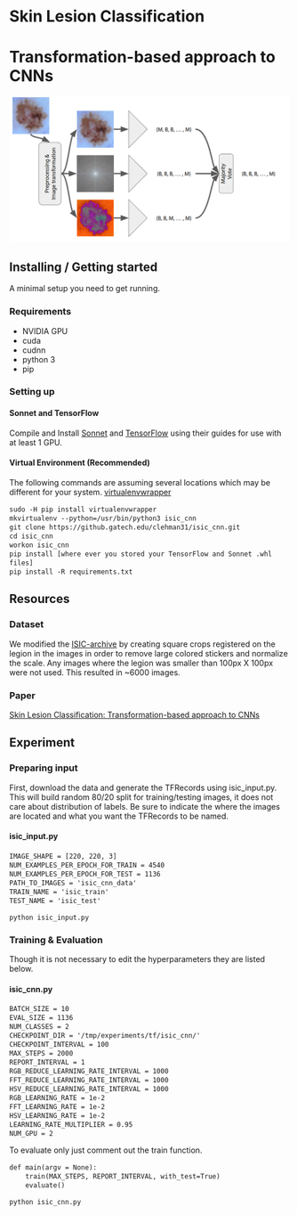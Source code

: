 # Skin Lesion Classification
# Transformation-based approach to CNNs

<p align="center">
<img src=".images/flow.png">
</p>

## Installing / Getting started
A minimal setup you need to get running.

### Requirements
- NVIDIA GPU 
- cuda 
- cudnn
- python 3
- pip

### Setting up

#### Sonnet and TensorFlow
Compile and Install [Sonnet](https://github.com/deepmind/sonnet/#installation-instructions) and [TensorFlow](https://www.tensorflow.org/install/) using their guides for use with at least 1 GPU.

#### Virtual Environment (Recommended)
The following commands are assuming several locations which may be different for your system.
[virtualenvwrapper](http://virtualenvwrapper.readthedocs.io/en/latest/index.html)

```shell
sudo -H pip install virtualenvwrapper
mkvirtualenv --python=/usr/bin/python3 isic_cnn
git clone https://github.gatech.edu/clehman31/isic_cnn.git
cd isic_cnn
workon isic_cnn
pip install [where ever you stored your TensorFlow and Sonnet .whl files]
pip install -R requirements.txt
``` 

## Resources

### Dataset
We modified the [ISIC-archive](https://isic-archive.com/) by creating square crops registered on the legion in the images in order to remove large colored stickers and normalize the scale. Any images where the legion was smaller than 100px X 100px were not used. This resulted in ~6000 images.

### Paper

[Skin Lesion Classification: Transformation-based approach to CNNs](http://ghassanalregib.com/)

## Experiment 

### Preparing input
First, download the data and generate the TFRecords using isic_input.py.  This will build random 80/20 split for training/testing images, it does not care about distribution of labels. Be sure to indicate the where the images are located and what you want the TFRecords to be named.

#### isic_input.py

```python3
IMAGE_SHAPE = [220, 220, 3]
NUM_EXAMPLES_PER_EPOCH_FOR_TRAIN = 4540
NUM_EXAMPLES_PER_EPOCH_FOR_TEST = 1136
PATH_TO_IMAGES = 'isic_cnn_data'
TRAIN_NAME = 'isic_train'
TEST_NAME = 'isic_test'
```

```shell
python isic_input.py
```


### Training & Evaluation
Though it is not necessary to edit the hyperparameters they are listed below.

#### isic_cnn.py

```python3
BATCH_SIZE = 10
EVAL_SIZE = 1136
NUM_CLASSES = 2
CHECKPOINT_DIR = '/tmp/experiments/tf/isic_cnn/'
CHECKPOINT_INTERVAL = 100
MAX_STEPS = 2000
REPORT_INTERVAL = 1
RGB_REDUCE_LEARNING_RATE_INTERVAL = 1000
FFT_REDUCE_LEARNING_RATE_INTERVAL = 1000
HSV_REDUCE_LEARNING_RATE_INTERVAL = 1000
RGB_LEARNING_RATE = 1e-2
FFT_LEARNING_RATE = 1e-2
HSV_LEARNING_RATE = 1e-2
LEARNING_RATE_MULTIPLIER = 0.95
NUM_GPU = 2
```

To evaluate only just comment out the train function.
```python3
def main(argv = None):
    train(MAX_STEPS, REPORT_INTERVAL, with_test=True)
    evaluate()
```

```shell
python isic_cnn.py
```




